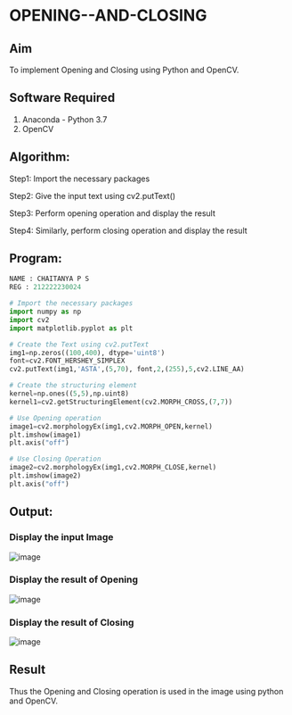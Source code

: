 # OPENING--AND-CLOSING
## Aim
To implement Opening and Closing using Python and OpenCV.

## Software Required
1. Anaconda - Python 3.7
2. OpenCV
## Algorithm:
Step1: Import the necessary packages

Step2: Give the input text using cv2.putText()

Step3: Perform opening operation and display the result

Step4: Similarly, perform closing operation and display the result

 
## Program:
```python
NAME : CHAITANYA P S
REG : 212222230024
```
``` Python
# Import the necessary packages
import numpy as np
import cv2
import matplotlib.pyplot as plt

# Create the Text using cv2.putText
img1=np.zeros((100,400), dtype='uint8')
font=cv2.FONT_HERSHEY_SIMPLEX
cv2.putText(img1,'ASTA',(5,70), font,2,(255),5,cv2.LINE_AA)

# Create the structuring element
kernel=np.ones((5,5),np.uint8)
kernel1=cv2.getStructuringElement(cv2.MORPH_CROSS,(7,7))

# Use Opening operation
image1=cv2.morphologyEx(img1,cv2.MORPH_OPEN,kernel)
plt.imshow(image1)
plt.axis("off")

# Use Closing Operation
image2=cv2.morphologyEx(img1,cv2.MORPH_CLOSE,kernel)
plt.imshow(image2)
plt.axis("off")

```
## Output:

### Display the input Image
![image](https://github.com/chaitanya18c/OPENING--AND-CLOSING/assets/119392724/c6900704-6c94-42eb-8941-a0ffbc99c018)


### Display the result of Opening
![image](https://github.com/chaitanya18c/OPENING--AND-CLOSING/assets/119392724/aaae1b44-d860-4280-b708-2de51d3009bf)


### Display the result of Closing
![image](https://github.com/chaitanya18c/OPENING--AND-CLOSING/assets/119392724/9dc4e70d-ce2b-4ecc-8b19-80d2a68ca5f2)


## Result
Thus the Opening and Closing operation is used in the image using python and OpenCV.
